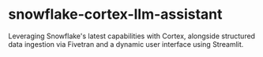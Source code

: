 # snowflake-cortex-llm-assistant
Leveraging Snowflake's latest capabilities with Cortex, alongside structured data ingestion via Fivetran and a dynamic user interface using Streamlit.
